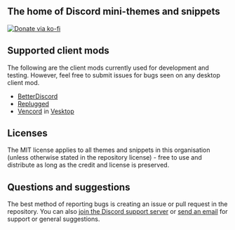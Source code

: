 ## The home of Discord mini-themes and snippets

[![Donate via ko-fi](https://img.shields.io/badge/Donate-ko--fi-orange?style=flat-square&logo=kofi)](https://ko-fi.com/saltssaumure)

## Supported client mods
The following are the client mods currently used for development and testing. However, feel free to submit issues for bugs seen on any desktop client mod.
- [BetterDiscord](https://betterdiscord.app/)
- [Replugged](https://replugged.dev/)
- [Vencord](https://vencord.dev/) in [Vesktop](https://github.com/Vencord/Vesktop)

## Licenses
The MIT license applies to all themes and snippets in this organisation (unless otherwise stated in the repository license) - free to use and distribute as long as the credit and license is preserved.

## Questions and suggestions
The best method of reporting bugs is creating an issue or pull request in the repository. You can also [join the Discord support server](https://discord.gg/uy8nKQVatp) or [send an email](mailto:themes@saltssaumure.net) for support or general suggestions.
